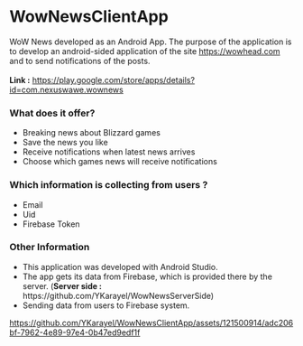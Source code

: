 # WowNewsClientApp
WoW News developed as an Android App. The purpose of the application is to develop an android-sided application of the site https://wowhead.com and to send notifications of the posts. <br><br>
<b>Link :</b> https://play.google.com/store/apps/details?id=com.nexuswawe.wownews

<h3>What does it offer?</h3>
<ul>
<li>Breaking news about Blizzard games</li>
<li>Save the news you like</li>
<li>Receive notifications when latest news arrives</li>
<li>Choose which games news will receive notifications</li>
</ul>

<h3>Which information is collecting from users ?</h3>
<ul>
  <li>Email</li>
  <li>Uid</li>
  <li>Firebase Token</li>
</ul>

<h3> Other Information</h3>
<ul>
  <li>This application was developed with Android Studio.</li>
  <li>The app gets its data from Firebase, which is provided there by the server. (<b>Server side :</b> https://github.com/YKarayel/WowNewsServerSide)</li>
  <li>Sending data from users to Firebase system.</li>
  
</ul>


https://github.com/YKarayel/WowNewsClientApp/assets/121500914/adc206bf-7962-4e89-97e4-0b47ed9edf1f
